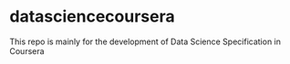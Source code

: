 datasciencecoursera
===================

This repo is mainly for the development of Data Science Specification in Coursera
